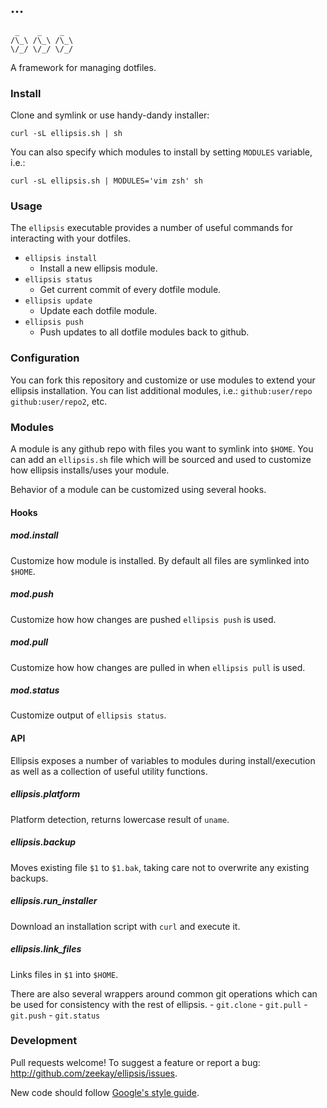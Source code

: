 ## …
     _    _    _
    /\_\ /\_\ /\_\
    \/_/ \/_/ \/_/

A framework for managing dotfiles.

### Install
Clone and symlink or use handy-dandy installer:

    curl -sL ellipsis.sh | sh

You can also specify which modules to install by setting `MODULES` variable, i.e.:

    curl -sL ellipsis.sh | MODULES='vim zsh' sh

### Usage
The `ellipsis` executable provides a number of useful commands for interacting
with your dotfiles.

- `ellipsis install`
    - Install a new ellipsis module.
- `ellipsis status`
    - Get current commit of every dotfile module.
- `ellipsis update`
    - Update each dotfile module.
- `ellipsis push`
    - Push updates to all dotfile modules back to github.

### Configuration
You can fork this repository and customize or use modules to extend your
ellipsis installation. You can list additional modules, i.e.:
`github:user/repo github:user/repo2`, etc.

### Modules
A module is any github repo with files you want to symlink into `$HOME`. You can
add an `ellipsis.sh` file which will be sourced and used to customize how
ellipsis installs/uses your module.

Behavior of a module can be customized using several hooks.

#### Hooks

##### mod.install
Customize how module is installed. By default all files are symlinked into `$HOME`.

##### mod.push
Customize how how changes are pushed `ellipsis push` is used.

##### mod.pull
Customize how how changes are pulled in when `ellipsis pull` is used.

##### mod.status
Customize output of `ellipsis status`.

#### API
Ellipsis exposes a number of variables to modules during install/execution as
well as a collection of useful utility functions.

##### ellipsis.platform
Platform detection, returns lowercase result of `uname`.

##### ellipsis.backup
Moves existing file `$1` to `$1.bak`, taking care not to overwrite any existing
backups.

##### ellipsis.run_installer
Download an installation script with `curl` and execute it.

##### ellipsis.link_files
Links files in `$1` into `$HOME`.

There are also several wrappers around common git operations which can be used
for consistency with the rest of ellipsis.
    - `git.clone`
    - `git.pull`
    - `git.push`
    - `git.status`

### Development
Pull requests welcome! To suggest a feature or report a bug:
http://github.com/zeekay/ellipsis/issues.

New code should follow [Google's style guide][style-guide].

[style-guide]: https://google-styleguide.googlecode.com/svn/trunk/shell.xml
